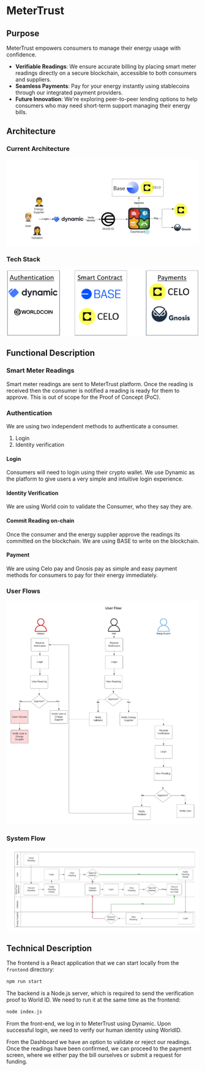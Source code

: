 # MeterTrust

## Purpose

MeterTrust empowers consumers to manage their energy usage with confidence.

* **Verifiable Readings**: We ensure accurate billing by placing smart meter readings directly on a secure blockchain, accessible to both consumers and suppliers.
* **Seamless Payments**: Pay for your energy instantly using stablecoins through our integrated payment providers.
* **Future Innovation**: We're exploring peer-to-peer lending options to help consumers who may need short-term support managing their energy bills.

## Architecture

### Current Architecture

![HLA](/images/metertrust-hla.png)

### Tech Stack

![Tech Stack](/images/metertrust-stack.png)

## Functional Description

### Smart Meter Readings

Smart meter readings are sent to MeterTrust platform. Once the reading is received then the consumer is notified a reading is ready for them to approve. This is out of scope for the Proof of Concept (PoC).

### Authentication

We are using two independent methods to authenticate a consumer.

1. Login
2. Identity verification

#### Login

Consumers will need to login using their crypto wallet. We use Dynamic as the platform to give users a very simple and intuitive login experience.

#### Identity Verification

We are using World coin to validate the Consumer, who they say they are.

#### Commit Reading on-chain

Once the consumer and the energy supplier approve the readings its committed on the blockchain. We are using BASE to write on the blockchain.

#### Payment

We are using Celo pay and Gnosis pay as simple and easy payment methods for consumers to pay for their energy immediately.

### User Flows

![User Flows](/images/metertrust-user-flow.png)

### System Flow

![System Flow](/images/metertrust-system-flow.png)

## Technical Description

The frontend is a React application that we can start locally from the `frontend` directory:

```bash
npm run start
```

The backend is a Node.js server, which is required to send the verification proof to World ID. We need to run it at the same time as the frontend:

```bash
node index.js
```

From the front-end, we log in to MeterTrust using Dynamic. Upon successful login, we need to verify our human identity using WorldID.

From the Dashboard we have an option to validate or reject our readings. Once the readings have been confirmed, we can proceed to the payment screen, where we either pay the bill ourselves or submit a request for funding.
